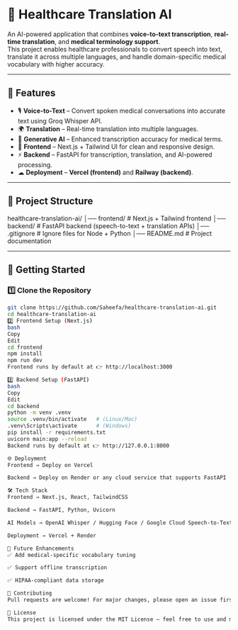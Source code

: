 # 🏥 Healthcare Translation AI

An AI-powered application that combines **voice-to-text transcription**, **real-time translation**, and **medical terminology support**.  
This project enables healthcare professionals to convert speech into text, translate it across multiple languages, and handle domain-specific medical vocabulary with higher accuracy.

---

## 📌 Features
- 🎙 **Voice-to-Text** – Convert spoken medical conversations into accurate text using Groq Whisper API.
- 🌍 **Translation** – Real-time translation into multiple languages.
- 🧠 **Generative AI** – Enhanced transcription accuracy for medical terms.
- 🔄 **Frontend** – Next.js + Tailwind UI for clean and responsive design.
- ⚡ **Backend** – FastAPI for transcription, translation, and AI-powered processing.
- ☁ **Deployment** – **Vercel (frontend)** and **Railway (backend)**.

---

## 📂 Project Structure
healthcare-translation-ai/
│── frontend/ # Next.js + Tailwind frontend
│── backend/ # FastAPI backend (speech-to-text + translation APIs)
│── .gitignore # Ignore files for Node + Python
│── README.md # Project documentation



---

## 🚀 Getting Started

### 1️⃣ Clone the Repository
```bash
git clone https://github.com/Saheefa/healthcare-translation-ai.git
cd healthcare-translation-ai
2️⃣ Frontend Setup (Next.js)
bash
Copy
Edit
cd frontend
npm install
npm run dev
Frontend runs by default at 👉 http://localhost:3000

3️⃣ Backend Setup (FastAPI)
bash
Copy
Edit
cd backend
python -m venv .venv
source .venv/bin/activate   # (Linux/Mac)
.venv\Scripts\activate      # (Windows)
pip install -r requirements.txt
uvicorn main:app --reload
Backend runs by default at 👉 http://127.0.0.1:8000

🌐 Deployment
Frontend → Deploy on Vercel

Backend → Deploy on Render or any cloud service that supports FastAPI

🛠 Tech Stack
Frontend → Next.js, React, TailwindCSS

Backend → FastAPI, Python, Uvicorn

AI Models → OpenAI Whisper / Hugging Face / Google Cloud Speech-to-Text

Deployment → Vercel + Render

📖 Future Enhancements
✅ Add medical-specific vocabulary tuning

✅ Support offline transcription

✅ HIPAA-compliant data storage

🤝 Contributing
Pull requests are welcome! For major changes, please open an issue first to discuss what you’d like to change.

📜 License
This project is licensed under the MIT License – feel free to use and modify.

